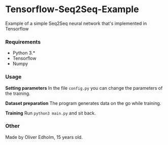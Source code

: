 # Tensorflow-Seq2Seq-Example
Example of a simple Seq2Seq neural network that's implemented in Tensorflow

### Requirements
* Python 3.*
* Tensorflow
* Numpy

### Usage
**Setting parameters**
In the file ```config.py``` you can change the parameters of the training.

**Dataset preparation**
The program generates data on the go while training.

**Training**
Run ```python3 main.py``` and sit back.

### Other
Made by Oliver Edholm, 15 years old.
